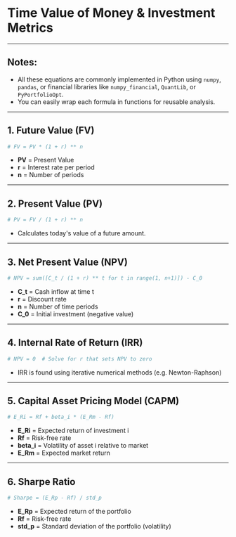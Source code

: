 # Time Value of Money & Investment Metrics

---

## Notes:
- All these equations are commonly implemented in Python using `numpy`, `pandas`, or financial libraries like `numpy_financial`, `QuantLib`, or `PyPortfolioOpt`.
- You can easily wrap each formula in functions for reusable analysis.

---

## 1. Future Value (FV)
```python
# FV = PV * (1 + r) ** n
```
- **PV** = Present Value  
- **r** = Interest rate per period  
- **n** = Number of periods  

---

## 2. Present Value (PV)
```python
# PV = FV / (1 + r) ** n
```
- Calculates today's value of a future amount.

---

## 3. Net Present Value (NPV)
```python
# NPV = sum([C_t / (1 + r) ** t for t in range(1, n+1)]) - C_0
```
- **C_t** = Cash inflow at time t  
- **r** = Discount rate  
- **n** = Number of time periods  
- **C_0** = Initial investment (negative value)

---

## 4. Internal Rate of Return (IRR)
```python
# NPV = 0  # Solve for r that sets NPV to zero
```
- IRR is found using iterative numerical methods (e.g. Newton-Raphson)

---

## 5. Capital Asset Pricing Model (CAPM)
```python
# E_Ri = Rf + beta_i * (E_Rm - Rf)
```
- **E_Ri** = Expected return of investment i  
- **Rf** = Risk-free rate  
- **beta_i** = Volatility of asset i relative to market  
- **E_Rm** = Expected market return

---

## 6. Sharpe Ratio
```python
# Sharpe = (E_Rp - Rf) / std_p
```
- **E_Rp** = Expected return of the portfolio  
- **Rf** = Risk-free rate  
- **std_p** = Standard deviation of the portfolio (volatility)



